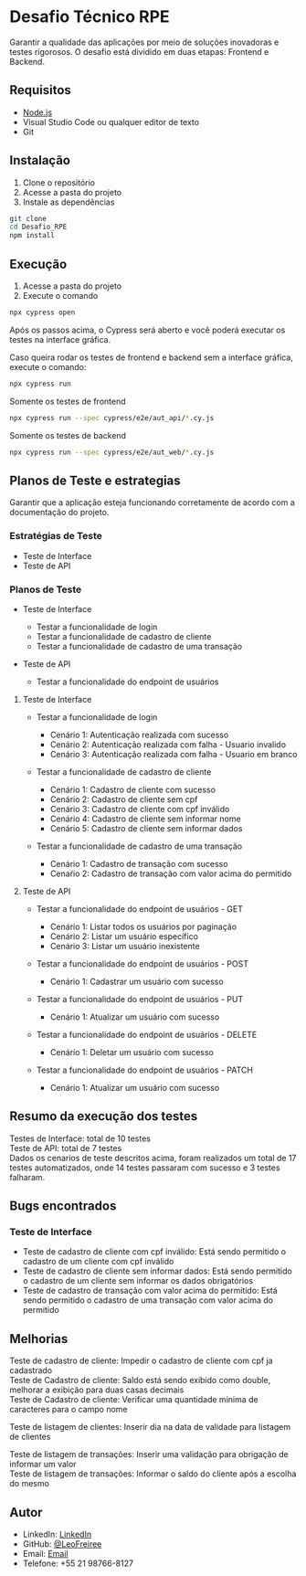# Desafio Técnico RPE

Garantir a qualidade das aplicações por meio de soluções inovadoras e testes rigorosos. O desafio está dividido em duas etapas: Frontend e Backend.

## Requisitos

- [Node.js](https://nodejs.org/en/)
- Visual Studio Code ou qualquer editor de texto
- Git

## Instalação

1. Clone o repositório
2. Acesse a pasta do projeto
3. Instale as dependências

```bash
git clone
cd Desafio_RPE
npm install
```

## Execução

1. Acesse a pasta do projeto
2. Execute o comando

```bash
npx cypress open
```
Após os passos acima, o Cypress será aberto e você poderá executar os testes na interface gráfica.

Caso queira rodar os testes de frontend e backend sem a interface gráfica, execute o comando:

```bash
npx cypress run
```
Somente os testes de frontend
    
```bash
npx cypress run --spec cypress/e2e/aut_api/*.cy.js
```

Somente os testes de backend

```bash
npx cypress run --spec cypress/e2e/aut_web/*.cy.js
```

## Planos de Teste e estrategias

Garantir que a aplicação esteja funcionando corretamente de acordo com a documentação do projeto.

### Estratégias de Teste

- Teste de Interface
- Teste de API

### Planos de Teste

- Teste de Interface
  - Testar a funcionalidade de login
  - Testar a funcionalidade de cadastro de cliente
  - Testar a funcionalidade de cadastro de uma transação

- Teste de API
    - Testar a funcionalidade do endpoint de usuários


1. Teste de Interface
    - Testar a funcionalidade de login
        - Cenário 1: Autenticação realizada com sucesso
        - Cenário 2: Autenticação realizada com falha - Usuario invalido
        - Cenário 3: Autenticação realizada com falha - Usuario em branco

    - Testar a funcionalidade de cadastro de cliente
        - Cenário 1: Cadastro de cliente com sucesso
        - Cenário 2: Cadastro de cliente sem cpf
        - Cenário 3: Cadastro de cliente com cpf inválido
        - Cenário 4: Cadastro de cliente sem informar nome
        - Cenário 5: Cadastro de cliente sem informar dados


    - Testar a funcionalidade de cadastro de uma transação
        - Cenário 1: Cadastro de transação com sucesso
        - Cenaŕio 2: Cadastro de transação com valor acima do permitido


2. Teste de API
    - Testar a funcionalidade do endpoint de usuários - GET
        - Cenário 1: Listar todos os usuários por paginação
        - Cenário 2: Listar um usuário específico
        - Cenário 3: Listar um usuário inexistente
    
    - Testar a funcionalidade do endpoint de usuários - POST
        - Cenário 1: Cadastrar um usuário com sucesso
    
    - Testar a funcionalidade do endpoint de usuários - PUT
        - Cenário 1: Atualizar um usuário com sucesso

    - Testar a funcionalidade do endpoint de usuários - DELETE
        - Cenário 1: Deletar um usuário com sucesso

    - Testar a funcionalidade do endpoint de usuários - PATCH
        - Cenário 1: Atualizar um usuário com sucesso
    
## Resumo da execução dos testes

Testes de Interface: total de 10 testes     
Teste de API: total de 7 testes    
Dados os cenarios de teste descritos acima, foram realizados um total de 17 testes automatizados, onde 14 testes passaram com sucesso e 3 testes falharam.

## Bugs encontrados

### Teste de Interface

- Teste de cadastro de cliente com cpf inválido: Está sendo permitido o cadastro de um cliente com cpf inválido
- Teste de cadastro de cliente sem informar dados: Está sendo permitido o cadastro de um cliente sem informar os dados obrigatórios
- Teste de cadastro de transação com valor acima do permitido: Está sendo permitido o cadastro de uma transação com valor acima do permitido

## Melhorias

Teste de cadastro de cliente: Impedir o cadastro de cliente com cpf ja cadastrado    
Teste de Cadastro de cliente: Saldo está sendo exibido como double, melhorar a exibição para duas casas decimais    
Teste de Cadastro de cliente: Verificar uma quantidade minima de caracteres para o campo nome    

Teste de listagem de clientes: Inserir dia na data de validade para listagem de clientes    

Teste de listagem de transações: Inserir uma validação para obrigação de informar um valor    
Teste de listagem de transações: Informar o saldo do cliente após a escolha do mesmo    


## Autor

- LinkedIn: [LinkedIn](https://www.linkedin.com/in/leocfreire/)
- GitHub: [@LeoFreiree](https://github.com/LeoFreiree)
- Email: [Email](mailto:lcastrofreire@gmail.com)
- Telefone: +55 21 98766-8127
